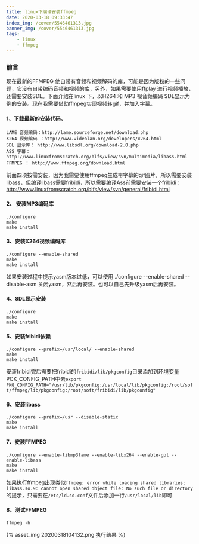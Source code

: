 ```yaml
---
title: linux下编译安装ffmpeg
date: 2020-03-18 09:33:47
index_img: /cover/5546461313.jpg
banner_img: /cover/5546461313.jpg
tags:
	- linux
	- ffmpeg
---
```


### 前言

现在最新的FFMPEG 他自带有音频和视频解码的库，可能是因为版权的一些问题，它没有自带编码音频和视频的库，另外，如果需要使用ffplay 进行视频播放，还需要安装SDL。下面介绍在linux 下，以H264 和 MP3 视音频编码 SDL显示为例的安装。现在我需要借助ffmpeg实现视频转gif，并加入字幕。

#### 1、下载最新的安装代码。

    LAME 音频编码：http://lame.sourceforge.net/download.php
    X264 视频编码 ：http://www.videolan.org/developers/x264.html
    SDL 显示库： http://www.libsdl.org/download-2.0.php
    ASS 字幕：http://www.linuxfromscratch.org/blfs/view/svn/multimedia/libass.html
    FFMPEG ： http://www.ffmpeg.org/download.html
前面四项按需安装，因为我需要使用ffmpeg生成带字幕的gif图片，所以需要安装libass，但编译libass需要fribidi，所以需要编译Ass前需要安装一个fribidi：http://www.linuxfromscratch.org/blfs/view/svn/general/fribidi.html

#### 2、 安装MP3编码库

```shell
./configure
make
make install
```

#### 3、安装X264视频编码库

```shell
./configure --enable-shared
make
make install
```

如果安装过程中提示yasm版本过低，可以使用 ./configure --enable-shared --disable-asm 关闭yasm，然后再安装。也可以自己先升级yasm后再安装。

#### 4、SDL显示安装

```shell
./configure
make
make install
```

#### 5、安装fribidi依赖

```shell
./configure --prefix=/usr/local/ --enable-shared
make
make install
```
安装fribidi完后需要把fribidi的`fribidi/lib/pkgconfig`目录添加到环境变量PCK_CONFIG_PATH中去`export PKG_CONFIG_PATH="/usr/lib/pkgconfig:/usr/local/lib/pkgconfig:/root/soft/ffmpeg/lib/pkgconfig:/root/soft/fribidi/lib/pkgconfig"`

#### 6、安装libass

```shell
./configure --prefix=/usr --disable-static
make
make install
```

#### 7、安装FFMPEG

```shell
./configure --enable-libmp3lame --enable-libx264 --enable-gpl --enable-libass
make
make install
```

如果执行ffmpeg出现类似`ffmpeg: error while loading shared libraries: libass.so.9: cannot open shared object file: No such file or directory`的提示，只需要在`/etc/ld.so.conf`文件后添加一行`/usr/local/lib`即可

#### 8、测试FFMPEG

```shell
ffmpeg -h
```

{% asset_img 20200318104132.png 执行结果 %}